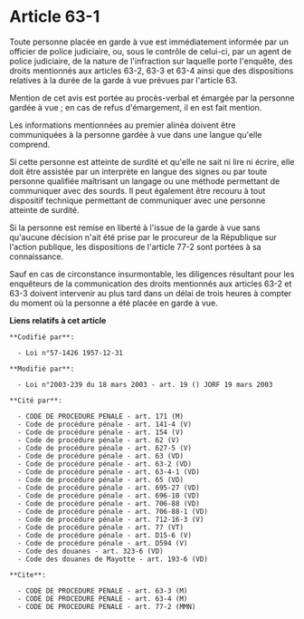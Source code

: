 # Article 63-1

Toute personne placée en garde à vue est immédiatement informée par un officier de police judiciaire, ou, sous le contrôle de
celui-ci, par un agent de police judiciaire, de la nature de l'infraction sur laquelle porte l'enquête, des droits mentionnés
aux articles 63-2, 63-3 et 63-4 ainsi que des dispositions relatives à la durée de la garde à vue prévues par l'article 63.

Mention de cet avis est portée au procès-verbal et émargée par la personne gardée à vue ; en cas de refus d'émargement, il en
est fait mention.

Les informations mentionnées au premier alinéa doivent être communiquées à la personne gardée à vue dans une langue qu'elle
comprend.

Si cette personne est atteinte de surdité et qu'elle ne sait ni lire ni écrire, elle doit être assistée par un interprète en
langue des signes ou par toute personne qualifiée maîtrisant un langage ou une méthode permettant de communiquer avec des
sourds. Il peut également être recouru à tout dispositif technique permettant de communiquer avec une personne atteinte de
surdité.

Si la personne est remise en liberté à l'issue de la garde à vue sans qu'aucune décision n'ait été prise par le procureur de
la République sur l'action publique, les dispositions de l'article 77-2 sont portées à sa connaissance.

Sauf en cas de circonstance insurmontable, les diligences résultant pour les enquêteurs de la communication des droits
mentionnés aux articles 63-2 et 63-3 doivent intervenir au plus tard dans un délai de trois heures à compter du moment où la
personne a été placée en garde à vue.

**Liens relatifs à cet article**

	**Codifié par**:

	  - Loi n°57-1426 1957-12-31

	**Modifié par**:

	  - Loi n°2003-239 du 18 mars 2003 - art. 19 () JORF 19 mars 2003

	**Cité par**:

	  - CODE DE PROCEDURE PENALE - art. 171 (M)
	  - Code de procédure pénale - art. 141-4 (V)
	  - Code de procédure pénale - art. 154 (V)
	  - Code de procédure pénale - art. 62 (V)
	  - Code de procédure pénale - art. 627-5 (V)
	  - Code de procédure pénale - art. 63 (VD)
	  - Code de procédure pénale - art. 63-2 (VD)
	  - Code de procédure pénale - art. 63-4-1 (VD)
	  - Code de procédure pénale - art. 65 (VD)
	  - Code de procédure pénale - art. 695-27 (VD)
	  - Code de procédure pénale - art. 696-10 (VD)
	  - Code de procédure pénale - art. 706-88 (VD)
	  - Code de procédure pénale - art. 706-88-1 (VD)
	  - Code de procédure pénale - art. 712-16-3 (V)
	  - Code de procédure pénale - art. 77 (VT)
	  - Code de procédure pénale - art. D15-6 (V)
	  - Code de procédure pénale - art. D594 (V)
	  - Code des douanes - art. 323-6 (VD)
	  - Code des douanes de Mayotte - art. 193-6 (VD)

	**Cite**:

	  - CODE DE PROCEDURE PENALE - art. 63-3 (M)
	  - CODE DE PROCEDURE PENALE - art. 63-4 (M)
	  - CODE DE PROCEDURE PENALE - art. 77-2 (MMN)
